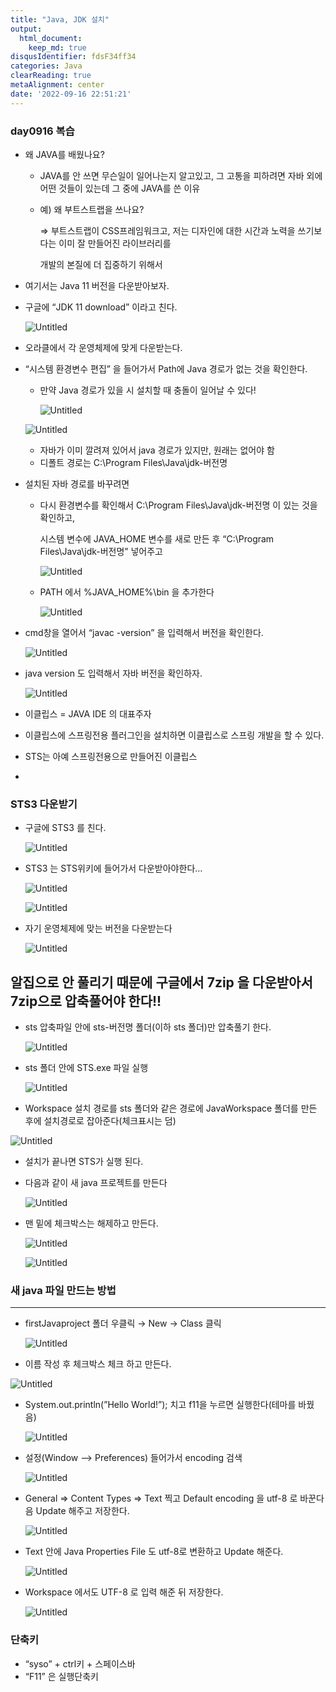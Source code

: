 ```yaml
---
title: "Java, JDK 설치"
output:
  html_document:
    keep_md: true
disqusIdentifier: fdsF34ff34
categories: Java
clearReading: true
metaAlignment: center
date: '2022-09-16 22:51:21'
---
```


### day0916 복습
<!-- excerpt -->
- 왜 JAVA를 배웠나요?
    - JAVA를 안 쓰면 무슨일이 일어나는지 알고있고, 그 고통을 피하려면 자바 외에 어떤 것들이 있는데 그 중에 JAVA를 쓴 이유
    - 예) 왜 부트스트랩을 쓰나요?
        
        ⇒ 부트스트랩이 CSS프레임워크고, 저는 디자인에 대한 시간과 노력을 쓰기보다는 이미 잘 만들어진 라이브러리를
        
        개발의 본질에 더 집중하기 위해서
        

- 여기서는 Java 11 버전을 다운받아보자.
- 구글에 “JDK 11 download” 이라고 친다.
    
    ![Untitled](/images/day0916/Untitled.png)
    
- 오라클에서 각 운영체제에 맞게 다운받는다.

- “시스템 환경변수 편집” 을 들어가서 Path에 Java 경로가 없는 것을 확인한다.
    - 만약 Java 경로가 있을 시 설치할 때 충돌이 일어날 수 있다!
        
        ![Untitled](/images/day0916/Untitled%201.png)
        
    
    ![Untitled](/images/day0916/Untitled%202.png)
    
    - 자바가 이미 깔려져 있어서 java 경로가 있지만, 원래는 없어야 함
    - 디폴트 경로는 C:\Program Files\Java\jdk-버전명

- 설치된 자바 경로를 바꾸려면
    - 다시 환경변수를 확인해서 C:\Program Files\Java\jdk-버전명  이 있는 것을 확인하고,
        
        시스템 변수에 JAVA_HOME 변수를 새로 만든 후 “C:\Program Files\Java\jdk-버전명” 넣어주고
        
        ![Untitled](/images/day0916/Untitled%203.png)
        
    
    - PATH 에서 %JAVA_HOME%\bin  을 추가한다
        
        ![Untitled](/images/day0916/Untitled%204.png)
        

- cmd창을 열어서 “javac -version” 을 입력해서 버전을 확인한다.
    
    ![Untitled](/images/day0916/Untitled%205.png)
    

- java version 도 입력해서 자바 버전을 확인하자.
    
    ![Untitled](/images/day0916/Untitled%206.png)
    
- 이클립스 = JAVA IDE 의 대표주자
- 이클립스에 스프링전용 플러그인을 설치하면 이클립스로 스프링 개발을 할 수 있다.
- STS는 아예 스프링전용으로 만들어진 이클립스
- 

### STS3 다운받기

- 구글에 STS3 를 친다.
    
    ![Untitled](/images/day0916/Untitled%207.png)
    

- STS3 는 STS위키에 들어가서 다운받아야한다…
    
    ![Untitled](/images/day0916/Untitled%208.png)
    
    ![Untitled](/images/day0916/Untitled%209.png)
    
- 자기 운영체제에 맞는 버전을 다운받는다
    
    ![Untitled](/images/day0916/Untitled%2010.png)
    

## 알집으로 안 풀리기 때문에 구글에서 7zip 을 다운받아서 7zip으로 압축풀어야 한다!!

- sts 압축파일 안에 sts-버전명 폴더(이하 sts 폴더)만 압축풀기 한다.
    
    ![Untitled](/images/day0916/Untitled%2011.png)
    
- sts 폴더 안에 STS.exe 파일 실행
    
    ![Untitled](/images/day0916/Untitled%2012.png)
    

- Workspace 설치 경로를 sts 폴더와 같은 경로에 JavaWorkspace 폴더를 만든 후에 설치경로로 잡아준다(체크표시는 덤)

![Untitled](/images/day0916/Untitled%2013.png)

- 설치가 끝나면 STS가 실행 된다.
- 다음과 같이 새 java 프로젝트를 만든다
    
    ![Untitled](/images/day0916/Untitled%2014.png)
    

- 맨 밑에 체크박스는 해제하고 만든다.
    
    ![Untitled](/images/day0916/Untitled%2015.png)
    
    ![Untitled](/images/day0916/Untitled%2016.png)
    

### 새 java 파일 만드는 방법

---

- firstJavaproject 폴더 우클릭 → New → Class 클릭
    
    ![Untitled](/images/day0916/Untitled%2017.png)
    
- 이름 작성 후 체크박스 체크 하고 만든다.

![Untitled](/images/day0916/Untitled%2018.png)

- System.out.println(”Hello World!”);  치고 f11을 누르면 실행한다(테마를 바꿨음)
    
    ![Untitled](/images/day0916/Untitled%2019.png)
    

- 설정(Window  —> Preferences) 들어가서 encoding 검색
    
    ![Untitled](/images/day0916/Untitled%2020.png)
    

- General ⇒ Content Types ⇒ Text 찍고 Default encoding 을 utf-8 로 바꾼다음 Update 해주고 저장한다.
    
    ![Untitled](/images/day0916/Untitled%2021.png)
    

- Text 안에 Java Properties File 도 utf-8로 변환하고 Update 해준다.
    
    ![Untitled](/images/day0916/Untitled%2022.png)
    

- Workspace 에서도 UTF-8 로 입력 해준 뒤 저장한다.
    
    ![Untitled](/images/day0916/Untitled%2023.png)
    

### 단축키

- “syso” + ctrl키 + 스페이스바
- “F11” 은 실행단축키